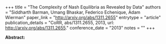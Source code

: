 +++
title = "The Complexity of Nash Equilibria as Revealed by Data"
authors = "Siddharth Barman, Umang Bhaskar, Federico Echenique, Adam Wierman"
paper_link = "http://arxiv.org/abs/1311.2655"
entrytype = "article"
publication_details = "CoRR, abs/1311.2655, 2013, url: <a href='http://arxiv.org/abs/1311.2655' target='_blank'>http://arxiv.org/abs/1311.2655</a>."
conference_date = "2013"
notes = ""
+++

<b>Abstract:</b>
